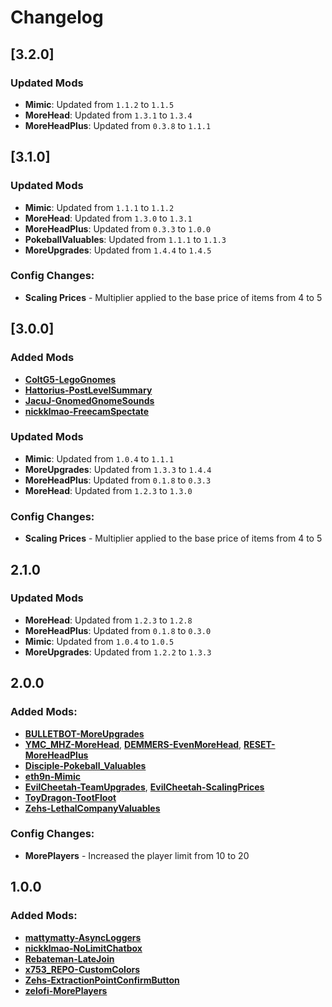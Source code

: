 # Changelog

## [3.2.0]

### Updated Mods

- **Mimic**: Updated from `1.1.2` to `1.1.5`
- **MoreHead**: Updated from `1.3.1` to `1.3.4`
- **MoreHeadPlus**: Updated from `0.3.8` to `1.1.1`

## [3.1.0]

### Updated Mods

- **Mimic**: Updated from `1.1.1` to `1.1.2`
- **MoreHead**: Updated from `1.3.0` to `1.3.1`
- **MoreHeadPlus**: Updated from `0.3.3` to `1.0.0`
- **PokeballValuables**: Updated from `1.1.1` to `1.1.3`
- **MoreUpgrades**: Updated from `1.4.4` to `1.4.5`

### Config Changes:

- **Scaling Prices** - Multiplier applied to the base price of items from 4 to 5

## [3.0.0]

### Added Mods

- **[ColtG5-LegoGnomes](https://thunderstore.io/package/ColtG5/LegoGnomes/)**
- **[Hattorius-PostLevelSummary](https://thunderstore.io/package/Hattorius/PostLevelSummary/)**
- **[JacuJ-GnomedGnomeSounds](https://thunderstore.io/package/JacuJ/GnomedGnomeSounds/)**
- **[nickklmao-FreecamSpectate](https://thunderstore.io/package/nickklmao/FreecamSpectate/)**

### Updated Mods

- **Mimic**: Updated from `1.0.4` to `1.1.1`
- **MoreUpgrades**: Updated from `1.3.3` to `1.4.4`
- **MoreHeadPlus**: Updated from `0.1.8` to `0.3.3`
- **MoreHead**: Updated from `1.2.3` to `1.3.0`

### Config Changes:

- **Scaling Prices** - Multiplier applied to the base price of items from 4 to 5

## 2.1.0

### Updated Mods

- **MoreHead**: Updated from `1.2.3` to `1.2.8`
- **MoreHeadPlus**: Updated from `0.1.8` to `0.3.0`
- **Mimic**: Updated from `1.0.4` to `1.0.5`
- **MoreUpgrades**: Updated from `1.2.2` to `1.3.3`

## 2.0.0

### Added Mods:

- **[BULLETBOT-MoreUpgrades](https://thunderstore.io/package/BULLETBOT/MoreUpgrades/)**
- **[YMC_MHZ-MoreHead](https://thunderstore.io/package/YMC_MHZ/MoreHead/)**, **[DEMMERS-EvenMoreHead](https://thunderstore.io/package/DEMMERS/EvenMoreHead/)**, **[RESET-MoreHeadPlus](https://thunderstore.io/package/RESET/MoreHeadPlus/)**
- **[Disciple-Pokeball_Valuables](https://thunderstore.io/package/Disciple/Pokeball_Valuables/)**
- **[eth9n-Mimic](https://thunderstore.io/package/eth9n/Mimic/)**
- **[EvilCheetah-TeamUpgrades](https://thunderstore.io/package/EvilCheetah/TeamUpgrades/)**, **[EvilCheetah-ScalingPrices](https://thunderstore.io/package/EvilCheetah/ScalingPrices/)**
- **[ToyDragon-TootFloot](https://thunderstore.io/package/ToyDragon/TootFloot/)**
- **[Zehs-LethalCompanyValuables](https://thunderstore.io/package/Zehs/LethalCompanyValuables/)**

### Config Changes:

- **MorePlayers** - Increased the player limit from 10 to 20

## 1.0.0

### Added Mods:

- **[mattymatty-AsyncLoggers](https://thunderstore.io/package/mattymatty/AsyncLoggers/)**
- **[nickklmao-NoLimitChatbox](https://thunderstore.io/package/nickklmao/NoLimitChatbox/)**
- **[Rebateman-LateJoin](https://thunderstore.io/package/Rebateman/LateJoin/)**
- **[x753_REPO-CustomColors](https://thunderstore.io/package/x753_REPO/CustomColors/)**
- **[Zehs-ExtractionPointConfirmButton](https://thunderstore.io/package/Zehs/ExtractionPointConfirmButton/)**
- **[zelofi-MorePlayers](https://thunderstore.io/package/zelofi/MorePlayers/)**
